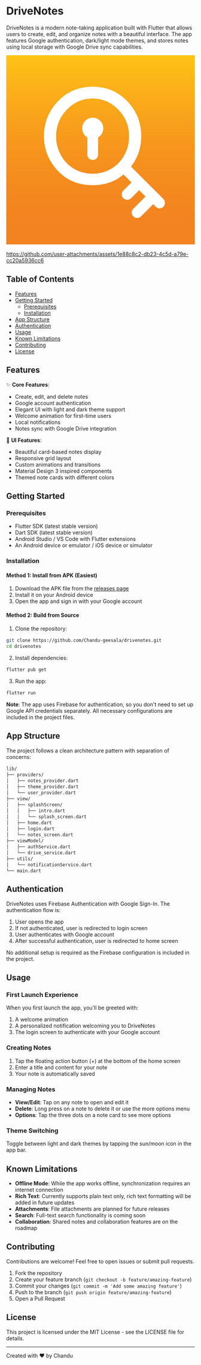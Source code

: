 # DriveNotes

DriveNotes is a modern note-taking application built with Flutter that allows users to create, edit, and organize notes with a beautiful interface. The app features Google authentication, dark/light mode themes, and stores notes using local storage with Google Drive sync capabilities.

![DriveNotes App Logo](assets/l.png)


https://github.com/user-attachments/assets/1e88c8c2-db23-4c5d-a79e-cc20a5936cc6


## Table of Contents

- [Features](#features)
- [Getting Started](#getting-started)
    - [Prerequisites](#prerequisites)
    - [Installation](#installation)
- [App Structure](#app-structure)
- [Authentication](#authentication)
- [Usage](#usage)
- [Known Limitations](#known-limitations)
- [Contributing](#contributing)
- [License](#license)

## Features

✨ **Core Features**:
- Create, edit, and delete notes
- Google account authentication
- Elegant UI with light and dark theme support
- Welcome animation for first-time users
- Local notifications
- Notes sync with Google Drive integration

🎨 **UI Features**:
- Beautiful card-based notes display
- Responsive grid layout
- Custom animations and transitions
- Material Design 3 inspired components
- Themed note cards with different colors

## Getting Started

### Prerequisites

- Flutter SDK (latest stable version)
- Dart SDK (latest stable version)
- Android Studio / VS Code with Flutter extensions
- An Android device or emulator / iOS device or simulator

### Installation

#### Method 1: Install from APK (Easiest)

1. Download the APK file from the [releases page]([https://github.com/Chandu-geesala/drivenotes/releases](https://github.com/Chandu-geesala/Drive-Notes/releases/tag/DriveNote))
2. Install it on your Android device
3. Open the app and sign in with your Google account

#### Method 2: Build from Source

1. Clone the repository:

```bash
git clone https://github.com/Chandu-geesala/drivenotes.git
cd drivenotes
```

2. Install dependencies:

```bash
flutter pub get
```

3. Run the app:

```bash
flutter run
```

**Note**: The app uses Firebase for authentication, so you don't need to set up Google API credentials separately. All necessary configurations are included in the project files.

## App Structure

The project follows a clean architecture pattern with separation of concerns:

```
lib/
├── providers/
│   ├── notes_provider.dart
│   ├── theme_provider.dart
│   └── user_provider.dart
├── view/
│   ├── splashScreen/
│   │   ├── intro.dart
│   │   └── splash_screen.dart
│   ├── home.dart
│   ├── login.dart
│   └── notes_screen.dart
├── viewModel/
│   ├── authService.dart
│   └── drive_service.dart
├── utils/
│   └── notificationService.dart
└── main.dart
```

## Authentication

DriveNotes uses Firebase Authentication with Google Sign-In. The authentication flow is:

1. User opens the app
2. If not authenticated, user is redirected to login screen
3. User authenticates with Google account
4. After successful authentication, user is redirected to home screen

No additional setup is required as the Firebase configuration is included in the project.

## Usage

### First Launch Experience

When you first launch the app, you'll be greeted with:
1. A welcome animation
2. A personalized notification welcoming you to DriveNotes
3. The login screen to authenticate with your Google account

### Creating Notes

1. Tap the floating action button (+) at the bottom of the home screen
2. Enter a title and content for your note
3. Your note is automatically saved

### Managing Notes

- **View/Edit**: Tap on any note to open and edit it
- **Delete**: Long press on a note to delete it or use the more options menu
- **Options**: Tap the three dots on a note card to see more options

### Theme Switching

Toggle between light and dark themes by tapping the sun/moon icon in the app bar.

## Known Limitations

- **Offline Mode**: While the app works offline, synchronization requires an internet connection
- **Rich Text**: Currently supports plain text only, rich text formatting will be added in future updates
- **Attachments**: File attachments are planned for future releases
- **Search**: Full-text search functionality is coming soon
- **Collaboration**: Shared notes and collaboration features are on the roadmap

## Contributing

Contributions are welcome! Feel free to open issues or submit pull requests.

1. Fork the repository
2. Create your feature branch (`git checkout -b feature/amazing-feature`)
3. Commit your changes (`git commit -m 'Add some amazing feature'`)
4. Push to the branch (`git push origin feature/amazing-feature`)
5. Open a Pull Request

## License

This project is licensed under the MIT License - see the LICENSE file for details.

---

Created with ❤️ by Chandu
